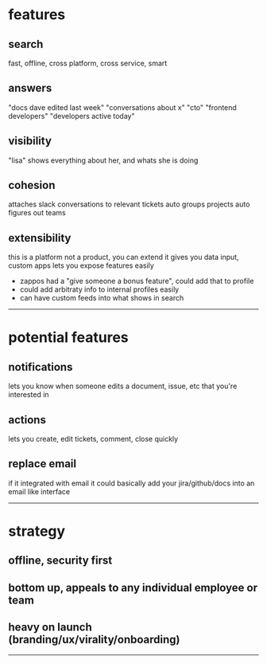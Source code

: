 # features

## search
fast, offline, cross platform, cross service, smart

## answers
"docs dave edited last week"
"conversations about x"
"cto"
"frontend developers"
"developers active today"

## visibility
"lisa" shows everything about her, and whats she is doing

## cohesion
attaches slack conversations to relevant tickets
auto groups projects
auto figures out teams

## extensibility
this is a platform not a product, you can extend it
gives you data input, custom apps
lets you expose features easily
  - zappos had a "give someone a bonus feature", could add that to profile
  - could add arbitraty info to internal profiles easily
  - can have custom feeds into what shows in search

---

# potential features

## notifications
lets you know when someone edits a document, issue, etc that you're interested in

## actions
lets you create, edit tickets, comment, close quickly

## replace email
if it integrated with email it could basically add your jira/github/docs into an email like interface

---

# strategy

## offline, security first

## bottom up, appeals to any individual employee or team

## heavy on launch (branding/ux/virality/onboarding)

---
